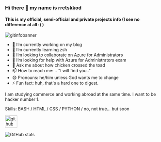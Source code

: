 ### Hi there 👋 my name is rretskkod
#### This is my official, semi-official and private projects info (I see no difference at all :) )

![gitinfobanner](https://github.com/dokksterr/dokksterr/assets/150226098/f7b809f6-3216-422a-bba8-4a4294d154f6)

- 🔭 I’m currently working on my blog
- 🌱 I’m currently learning zsh
- 👯 I’m looking to collaborate on Azure for Administrators
- 🤔 I’m looking for help with Azure for Administrators exam
- 💬 Ask me about how chicken crossed the toad
- 📫 How to reach me: .. "I will find you.." 
- 😄 Pronouns: he/him unless God wants me to change 
- ⚡ Fun fact: huh, that's a hard one to digest.

I am studying commerce and working abroad at the same time. I want to be hacker number 1.

Skills: BASH / HTML / CSS / PYTHON / no, not true... but soon

[<img src='https://cdn.jsdelivr.net/npm/simple-icons@3.0.1/icons/github.svg' alt='github' height='40'>](https://github.com/dokksterr)  

![GitHub stats](https://github-readme-stats.vercel.app/api?username=dokksterr&show_icons=true)    
<!--
**dokksterr/dokksterr** is a ✨ _special_ ✨ repository because its `README.md` (this file) appears on your GitHub profile.

Here are some ideas to get you started:

- 🔭 I’m currently working on my blog
- 🌱 I’m currently learning zsh
- 👯 I’m looking to collaborate on Azure for Administrators
- 🤔 I’m looking for help with Azure for Administrators exam
- 💬 Ask me about how chicken crossed the toad
- 📫 How to reach me: .. "I will find you.." 
- 😄 Pronouns: he/him unless God wants me to change 
- ⚡ Fun fact: huh, that's a hard one to digest.
-->
